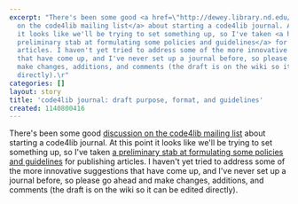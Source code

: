```yaml
---
excerpt: "There's been some good <a href=\"http://dewey.library.nd.edu/mailing-lists/code4lib/archive/2005/0347.html\">discussion
  on the code4lib mailing list</a> about starting a code4lib journal. At this point
  it looks like we'll be trying to set something up, so I've taken <a href=\"http://wiki.library.oregonstate.edu/confluence/display/code4lib/code4lib+journal+-+mission%2C+format%2C+guidelines\">a
  preliminary stab at formulating some policies and guidelines</a> for publishing
  articles. I haven't yet tried to address some of the more innovative suggestions
  that have come up, and I've never set up a journal before, so please go ahead and
  make changes, additions, and comments (the draft is on the wiki so it can be edited
  directly).\r"
categories: []
layout: story
title: 'code4lib journal: draft purpose, format, and guidelines'
created: 1140800416
---
```

There's been some good <a href="http://dewey.library.nd.edu/mailing-lists/code4lib/archive/2005/0347.html">discussion on the code4lib mailing list</a> about starting a code4lib journal. At this point it looks like we'll be trying to set something up, so I've taken <a href="http://wiki.library.oregonstate.edu/confluence/display/code4lib/code4lib+journal+-+mission%2C+format%2C+guidelines">a preliminary stab at formulating some policies and guidelines</a> for publishing articles. I haven't yet tried to address some of the more innovative suggestions that have come up, and I've never set up a journal before, so please go ahead and make changes, additions, and comments (the draft is on the wiki so it can be edited directly).
